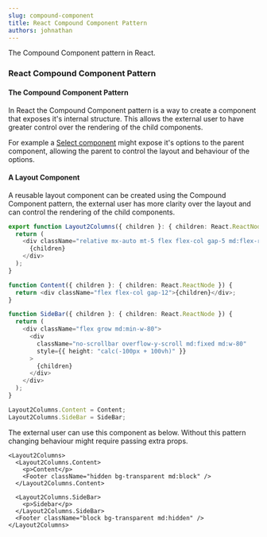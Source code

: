 ```yaml
---
slug: compound-component
title: React Compound Component Pattern
authors: johnathan
---
```


The Compound Component pattern in React.
<!-- truncate -->

### React Compound Component Pattern

#### The Compound Component Pattern

In React the Compound Component pattern is a way to create a component that exposes it's internal structure. This allows the external user to have greater control over the rendering of the child components.

For example a [Select component](https://www.smashingmagazine.com/2021/08/compound-components-react/) might expose it's options to the parent component, allowing the parent to control the layout and behaviour of the options.

#### A Layout Component

A reusable layout component can be created using the Compound Component pattern, the external user has more clarity over the layout and can control the rendering of the child components.

```ts
export function Layout2Columns({ children }: { children: React.ReactNode }) {
  return (
    <div className="relative mx-auto mt-5 flex flex-col gap-5 md:flex-row">
      {children}
    </div>
  );
}

function Content({ children }: { children: React.ReactNode }) {
  return <div className="flex flex-col gap-12">{children}</div>;
}

function SideBar({ children }: { children: React.ReactNode }) {
  return (
    <div className="flex grow md:min-w-80">
      <div
        className="no-scrollbar overflow-y-scroll md:fixed md:w-80"
        style={{ height: "calc(-100px + 100vh)" }}
      >
        {children}
      </div>
    </div>
  );
}

Layout2Columns.Content = Content;
Layout2Columns.SideBar = SideBar;
```

The external user can use this component as below. Without this pattern changing behaviour might require passing extra props.

```tsx
<Layout2Columns>
  <Layout2Columns.Content>
    <p>Content</p>
    <Footer className="hidden bg-transparent md:block" />
  </Layout2Columns.Content>

  <Layout2Columns.SideBar>
    <p>Sidebar</p>
  </Layout2Columns.SideBar>
  <Footer className="block bg-transparent md:hidden" />
</Layout2Columns>
```
